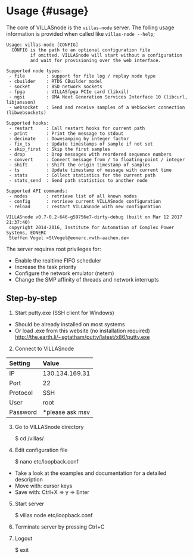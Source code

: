 # Usage {#usage}

The core of VILLASnode is the `villas-node` server.
The folling usage information is provided when called like `villas-node --help`;

	Usage: villas-node [CONFIG]
	  CONFIG is the path to an optional configuration file
	         if omitted, VILLASnode will start without a configuration
	         and wait for provisioning over the web interface.

	Supported node types:
	 - file        : support for file log / replay node type
	 - cbuilder    : RTDS CBuilder model
	 - socket      : BSD network sockets
	 - fpga        : VILLASfpga PCIe card (libxil)
	 - ngsi        : OMA Next Generation Services Interface 10 (libcurl, libjansson)
	 - websocket   : Send and receive samples of a WebSocket connection (libwebsockets)

	Supported hooks:
	 - restart     : Call restart hooks for current path
	 - print       : Print the message to stdout
	 - decimate    : Downsamping by integer factor
	 - fix_ts      : Update timestamps of sample if not set
	 - skip_first  : Skip the first samples
	 - drop        : Drop messages with reordered sequence numbers
	 - convert     : Convert message from / to floating-point / integer
	 - shift       : Shift the origin timestamp of samples
	 - ts          : Update timestamp of message with current time
	 - stats       : Collect statistics for the current path
	 - stats_send  : Send path statistics to another node

	Supported API commands:
	 - nodes       : retrieve list of all known nodes
	 - config      : retrieve current VILLASnode configuration
	 - reload      : restart VILLASnode with new configuration

	VILLASnode v0.7-0.2-646-g59756e7-dirty-debug (built on Mar 12 2017 21:37:40)
	 copyright 2014-2016, Institute for Automation of Complex Power Systems, EONERC
	 Steffen Vogel <StVogel@eonerc.rwth-aachen.de>

The server requires root privileges for:

 - Enable the realtime FIFO scheduler
 - Increase the task priority
 - Configure the network emulator (netem)
 - Change the SMP affinity of threads and network interrupts

## Step-by-step

1. Start putty.exe (SSH client for Windows)

  - Should be already installed on most systems
  - Or load .exe from this website (no installation required)
	    http://the.earth.li/~sgtatham/putty/latest/x86/putty.exe

2. Connect to VILLASnode

| Setting  | Value           |
| :------- | :-------------- |
| IP       | 130.134.169.31  |
| Port     | 22              |
| Protocol | SSH             |
| User     | root            |
| Password | *please ask msv |

3. Go to VILLASnode directory

    $ cd /villas/

4. Edit configuration file

    $ nano etc/loopback.conf

 - Take a look at the examples and documentation for a detailed description
 - Move with: cursor keys
 - Save with: Ctrl+X => y => Enter

5. Start server

    $ villas node etc/loopback.conf

6. Terminate server by pressing Ctrl+C

7. Logout

    $ exit
